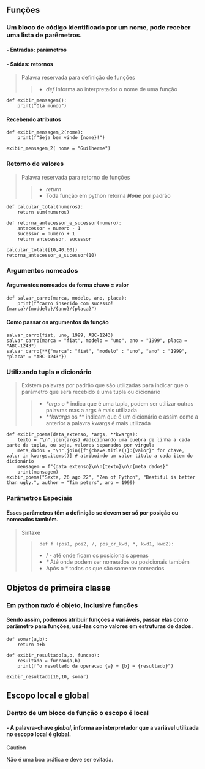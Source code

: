 ## Funções
### Um bloco de código identificado por um nome, pode receber uma lista de parêmetros.
####  - Entradas: parâmetros
####  - Saídas: retornos

> Palavra reservada para definição de funções
>> - _def_ Informa ao interpretador o nome de uma função

```
def exibir_mensagem():
    print("Olá mundo")
```
#### Recebendo atributos

```
def exibir_mensagem_2(nome):
    print(f"Seja bem vindo {nome}!")

exibir_mensagem_2( nome = "Guilherme")
```

### Retorno de valores 

> Palavra reservada para retorno de funções
>> - _return_
>> - Toda função em python retorna **_None_** por padrão

```
def calcular_total(numeros):
    return sum(numeros)

def retorna_antecessor_e_sucessor(numero):
    antecessor = numero - 1
    sucessor = numero + 1
    return antecessor, sucessor

calcular_total([10,40,60])
retorna_antecessor_e_sucessor(10)

```
### Argumentos nomeados
#### Argumentos nomeados de forma chave = valor

```
def salvar_carro(marca, modelo, ano, placa):
    print(f"carro inserido com sucesso! {marca}/{moddelo}/{ano}/{placa}")
```
#### Como passar os argumentos da função

```
salvar_carro(fiat, uno, 1999, ABC-1243)
salvar_carro(marca = "fiat", modelo = "uno", ano = "1999", placa = "ABC-1243")
salvar_carro(**{"marca": "fiat", "modelo" : "uno", "ano" : "1999", "placa" = "ABC-1243"})
```

### Utilizando tupla e dicionário

> Existem palavras por padrão que são utilizadas para indicar que o parâmetro que será recebido é uma tupla ou dicionário
>> - _*args_ o * indica que é uma tupla, podem ser utilizar outras palavras mas a args é mais utilizada
>> - _**kwargs_ os ** indicam que é um dicionário e assim como a anterior a palavra kwargs é mais utilizada

```
def exibir_poema(data_extenso, *args, **kwargs):
    texto = "\n".join(args) #adicionando uma quebra de linha a cada parte da tupla, ou seja, valores separados por virgula
    meta_dados = "\n".join([f"{chave.title()}:{valor}" for chave, valor in kwargs.items()] # atribuindo um valor titulo a cada item do dicionário
    mensagem = f"{data_extenso}\n\n{texto}\n\n{meta_dados}"
    print(mensagem)
exibir_poema("Sexta, 26 ago 22", "Zen of Python", "Beatiful is better than ugly.", author = "Tim peters", ano = 1999)
```
### Parâmetros Especiais
#### Esses parâmetros têm a definição se devem ser só por posição ou nomeados também. 

> Sintaxe
>> ``` def f (pos1, pos2, /, pos_or_kwd, *, kwd1, kwd2):```
>> - / - até onde ficam os posicionais apenas
>> - _*_ Até onde podem ser nomeados ou posicionais também
>> - Após o _*_ todos os que são somente nomeados

## Objetos de primeira classe
### Em python _tudo_ é objeto, inclusive funções
#### Sendo assim, podemos atribuir funções a variáveis, passar elas como parâmetro para funções, usá-las como valores em estruturas de dados. 
 
```
def somar(a,b):
    return a+b

def exibir_resultado(a,b, funcao):
    resultado = funcao(a,b)
    print(f"o resultado da operacao {a} + {b} = {resultado}")

exibir_resultado(10,10, somar)
```

## Escopo local e global 
### Dentro de um bloco de função o escopo é local
#### - A palavra-chave **_global_**, informa ao interpretador que a variável utilizada no escopo local é global.
> [!CAUTION]
> Não é uma boa prática e deve ser evitada. 
